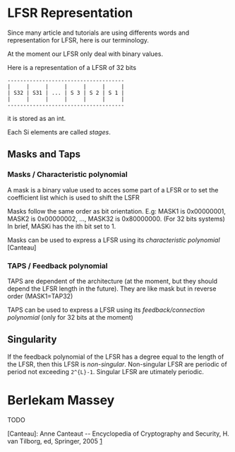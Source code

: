 LFSR Representation
===================

Since many article and tutorials are using differents words and representation
for LFSR, here is our terminology.

At the moment our LFSR only deal with binary values.

Here is a representation of a LFSR of 32 bits

    -------------------------------------
    |     |     |     |     |     |     |
    | S32 | S31 | ... | S 3 | S 2 | S 1 |
    |     |     |     |     |     |     |
    -------------------------------------

it is stored as an int.

Each Si elements are called *stages*.

Masks and Taps
--------------

### Masks / Characteristic polynomial
A mask is a binary value used to acces some part of a LFSR or to set the
coefficient list which is used to shift the LSFR

Masks follow the same order as bit orientation. E.g: MASK1 is 0x00000001, MASK2
is 0x00000002, ..., MASK32 is 0x80000000. (For 32 bits systems)
In brief, MASKi has the ith bit set to 1.

Masks can be used to express a LFSR using its *characteristic polynomial*
[Canteau]

### TAPS / Feedback polynomial
TAPS are dependent of the architecture (at the moment, but they should depend
the LFSR length in the future). They are like mask but in reverse order
(MASK1=TAP32)

TAPS can be used to express a LFSR using its *feedback/connection polynomial*
(only for 32 bits at the moment)


## Singularity
If the feedback polynomial of the LFSR has a degree equal to the length of the
LFSR, then this LFSR is *non-singular*.
Non-singular LFSR are periodic of period not exceeding `2^{L}-1`.
Singular LFSR are utimately periodic.

Berlekam Massey
===============

TODO

[Canteau]: Anne Canteaut -- Encyclopedia of Cryptography and Security, H.
van Tilborg, ed, Springer, 2005 [1]

[1]: http://www-roc.inria.fr/secret/Anne.Canteaut/encyclopedia.pdf
